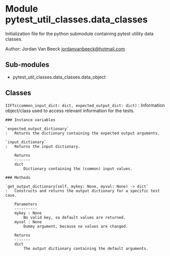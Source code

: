 Module pytest_util_classes.data_classes
=======================================
Initialization file for the python submodule containing pytest utility data classes.

Author: Jordan Van Beeck <jordanvanbeeck@hotmail.com>

Sub-modules
-----------
* pytest_util_classes.data_classes.data_object

Classes
-------

`IIFTs(common_input_dict: dict, expected_output_dict: dict)`
:   Information object/class used to access relevant information for the tests.

    ### Instance variables

    `expected_output_dictionary`
    :   Returns the dictionary containing the expected output arguments.

    `input_dictionary`
    :   Returns the input dictionary.
        
        Returns
        -------
        dict
            Dictionary containing the (common) input values.

    ### Methods

    `get_output_dictionary(self, mykey: None, myval: None) -> dict`
    :   Constructs and returns the output dictionary for a specific test case.
        
        Parameters
        ----------
        mykey : None
            No valid key, so default values are returned.
        myval : None
            Dummy argument, because no values are changed.
        
        Returns
        -------
        dict
            The output dictionary containing the default arguments.